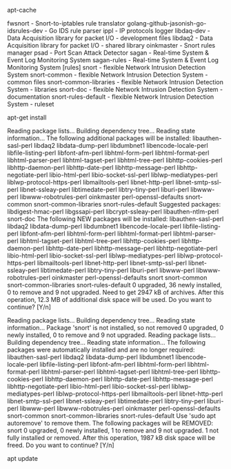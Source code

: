 apt-cache




fwsnort - Snort-to-iptables rule translator
golang-github-jasonish-go-idsrules-dev - Go IDS rule parser
ippl - IP protocols logger
libdaq-dev - Data Acquisition library for packet I/O - development files
libdaq2 - Data Acquisition library for packet I/O - shared library
oinkmaster - Snort rules manager
psad - Port Scan Attack Detector
sagan - Real-time System & Event Log Monitoring System
sagan-rules - Real-time System & Event Log Monitoring System [rules]
snort - flexible Network Intrusion Detection System
snort-common - flexible Network Intrusion Detection System - common files
snort-common-libraries - flexible Network Intrusion Detection System - libraries
snort-doc - flexible Network Intrusion Detection System - documentation
snort-rules-default - flexible Network Intrusion Detection System - ruleset



apt-get install


Reading package lists...
Building dependency tree...
Reading state information...
The following additional packages will be installed:
  libauthen-sasl-perl libdaq2 libdata-dump-perl libdumbnet1
  libencode-locale-perl libfile-listing-perl libfont-afm-perl
  libhtml-form-perl libhtml-format-perl libhtml-parser-perl
  libhtml-tagset-perl libhtml-tree-perl libhttp-cookies-perl
  libhttp-daemon-perl libhttp-date-perl libhttp-message-perl
  libhttp-negotiate-perl libio-html-perl libio-socket-ssl-perl
  liblwp-mediatypes-perl liblwp-protocol-https-perl libmailtools-perl
  libnet-http-perl libnet-smtp-ssl-perl libnet-ssleay-perl libtimedate-perl
  libtry-tiny-perl liburi-perl libwww-perl libwww-robotrules-perl oinkmaster
  perl-openssl-defaults snort-common snort-common-libraries
  snort-rules-default
Suggested packages:
  libdigest-hmac-perl libgssapi-perl libcrypt-ssleay-perl libauthen-ntlm-perl
  snort-doc
The following NEW packages will be installed:
  libauthen-sasl-perl libdaq2 libdata-dump-perl libdumbnet1
  libencode-locale-perl libfile-listing-perl libfont-afm-perl
  libhtml-form-perl libhtml-format-perl libhtml-parser-perl
  libhtml-tagset-perl libhtml-tree-perl libhttp-cookies-perl
  libhttp-daemon-perl libhttp-date-perl libhttp-message-perl
  libhttp-negotiate-perl libio-html-perl libio-socket-ssl-perl
  liblwp-mediatypes-perl liblwp-protocol-https-perl libmailtools-perl
  libnet-http-perl libnet-smtp-ssl-perl libnet-ssleay-perl libtimedate-perl
  libtry-tiny-perl liburi-perl libwww-perl libwww-robotrules-perl oinkmaster
  perl-openssl-defaults snort snort-common snort-common-libraries
  snort-rules-default
0 upgraded, 36 newly installed, 0 to remove and 9 not upgraded.
Need to get 2947 kB of archives.
After this operation, 12.3 MB of additional disk space will be used.
Do you want to continue? [Y/n]



 
Reading package lists...
Building dependency tree...
Reading state information...
Package 'snort' is not installed, so not removed
0 upgraded, 0 newly installed, 0 to remove and 9 not upgraded.
Reading package lists...
Building dependency tree...
Reading state information...
The following packages were automatically installed and are no longer required:
  libauthen-sasl-perl libdaq2 libdata-dump-perl libdumbnet1
  libencode-locale-perl libfile-listing-perl libfont-afm-perl
  libhtml-form-perl libhtml-format-perl libhtml-parser-perl
  libhtml-tagset-perl libhtml-tree-perl libhttp-cookies-perl
  libhttp-daemon-perl libhttp-date-perl libhttp-message-perl
  libhttp-negotiate-perl libio-html-perl libio-socket-ssl-perl
  liblwp-mediatypes-perl liblwp-protocol-https-perl libmailtools-perl
  libnet-http-perl libnet-smtp-ssl-perl libnet-ssleay-perl libtimedate-perl
  libtry-tiny-perl liburi-perl libwww-perl libwww-robotrules-perl oinkmaster
  perl-openssl-defaults snort-common snort-common-libraries
  snort-rules-default
Use 'sudo apt autoremove' to remove them.
The following packages will be REMOVED:
  snort
0 upgraded, 0 newly installed, 1 to remove and 9 not upgraded.
1 not fully installed or removed.
After this operation, 1987 kB disk space will be freed.
Do you want to continue? [Y/n]



apt update


 
